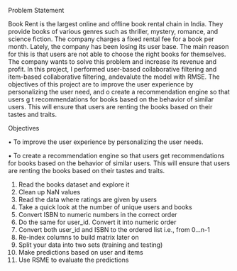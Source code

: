 Problem Statement

Book Rent is the largest online and offline book rental chain in India. They provide books of various genres such as thriller, mystery, romance, and science fiction. The company charges a fixed rental fee for a book per month. Lately, the company has been losing its user base. The main reason for this is that users are not able to choose the right books for themselves. The company wants to solve this problem and increase its revenue and profit. In this project, I performed user-based collaborative filtering and item-based collaborative filtering, andevalute the model with RMSE. The objectives of this project are to improve the user experience by personalizing the user need, and o create a recommendation engine so that users g t recommendations for books based on the behavior of similar users. This will ensure that users are renting the books based on their tastes and traits.

Objectives

• To improve the user experience by personalizing the user needs.

• To create a recommendation engine so that users get recommendations for books based on the behavior of similar users. This will ensure that users are renting the books based on their tastes and traits.

1. Read the books dataset and explore it
2. Clean up NaN values
3. Read the data where ratings are given by users
4. Take a quick look at the number of unique users and books
5. Convert ISBN to numeric numbers in the correct order
6. Do the same for user_id. Convert it into numeric order
7. Convert both user_id and ISBN to the ordered list i.e., from 0...n-1
8. Re-index columns to build matrix later on
9. Split your data into two sets (training and testing)
10. Make predictions based on user and items
11. Use RSME to evaluate the predictions

